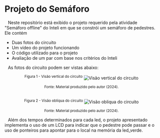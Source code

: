 # Projeto do Semáforo

&ensp; Neste repositório está exibido o projeto requerido pela atividade "Semáforo offline" do Inteli em que se constrói um semáforo de pedestres. Ele contém
- Duas fotos do circuito
- Um vídeo do projeto funcionando
- O código utilizado para o projeto
- Avaliação de um par com base nos critérios do Inteli

&ensp; As fotos do circuito podem ser vistas abaixo:
<br>
<div align="center">
  <sup>Figura 1 - Visão vertical do circuito</sup>

  <img src="semaforo/IMG_20241029_132134.png" alt="Visão vertical do circuito">

  <sub>Fonte: Material produzido pelo autor (2024).</sub>
</div>

<br>
<div align="center">
  <sup>Figura 2 - Visão oblíqua do circuito</sup>

  <img src="/semaforo/IMG_20241029_132148.png" alt="Visão obliqua do circuito">

  <sub>Fonte: Material produzido pelo autor (2024).</sub>
</div>

&ensp; Além dos tempos determinados para cada led, o projeto apresentado implementa o uso de um LCD para indicar que o pedestre pode passar e o uso de ponteiros para apontar para o local na memória da led_verde.
